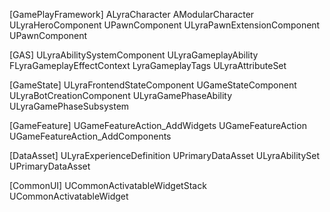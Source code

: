 
[GamePlayFramework]
ALyraCharacter AModularCharacter
ULyraHeroComponent UPawnComponent
ULyraPawnExtensionComponent UPawnComponent

[GAS]
ULyraAbilitySystemComponent
ULyraGameplayAbility
FLyraGameplayEffectContext
LyraGameplayTags
ULyraAttributeSet

[GameState]
ULyraFrontendStateComponent UGameStateComponent
ULyraBotCreationComponent
ULyraGamePhaseAbility
ULyraGamePhaseSubsystem

[GameFeature]
UGameFeatureAction_AddWidgets UGameFeatureAction
UGameFeatureAction_AddComponents

[DataAsset]
ULyraExperienceDefinition UPrimaryDataAsset
ULyraAbilitySet UPrimaryDataAsset

[CommonUI]
UCommonActivatableWidgetStack
UCommonActivatableWidget
